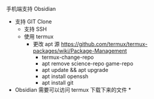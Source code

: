 手机端支持 Obsidian
* 支持 GIT Clone
	* 支持 SSH
	* 使用 termux
		* 更改 apt 源 https://github.com/termux/termux-packages/wiki/Package-Management
			* termux-change-repo
			* apt remove science-repo game-repo
			* apt update  && apt upgrade
			* apt install openssh
			* apt install git
* Obsidian 需要可以访问 termux 下载下来的文件
	* 
